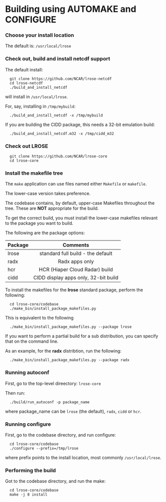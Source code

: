 # Building using AUTOMAKE and CONFIGURE

### Choose your install location

The default is: `/usr/local/lrose`

### Check out, build and install netcdf support

The default install:

```
  git clone https://github.com/NCAR/lrose-netcdf
  cd lrose-netcdf
  ./build_and_install_netcdf
```

will install in `/usr/local/lrose`.

For, say, installing in `/tmp/mybuild`:

```
  ./build_and_install_netcdf -x /tmp/mybuild
```

If you are building the CIDD package, this needs a 32-bit emulation build:

```
  ./build_and_install_netcdf.m32 -x /tmp/cidd_m32
```

### Check out LROSE

```
  git clone https://github.com/NCAR/lrose-core
  cd lrose-core
```

### Install the makefile tree

The `make` application can use files named either `Makefile` or `makefile`.

The lower-case version takes preference.

The codebase contains, by default, upper-case Makefiles throughout the tree. These are **NOT** appropriate for the build.

To get the correct build, you must install the lower-case makefiles relevant to the package you want to build.

The following are the package options:

| Package       | Comments      |
| ------------- |:-------------:|
| lrose         | standard full build - the default |
| radx          | Radx apps only |
| hcr           | HCR (Hiaper Cloud Radar) build |
| cidd          | CIDD display apps only, 32-bit build |

To install the makefiles for the **lrose** standard package, perform the following:

```
  cd lrose-core/codebase
  ./make_bin/install_package_makefiles.py
```
This is equivalent to the following

```
  ./make_bin/install_package_makefiles.py --package lrose
```

If you want to perform a partial build for a sub distribution, you can specify that on the command line.

As an example, for the **radx** distribtion, run the following:

```
  ./make_bin/install_package_makefiles.py --package radx
```

### Running autoconf

First, go to the top-level direectory: `lrose-core`

Then run:

```
  ./build/run_autoconf -p package_name
```

where package_name can be `lrose` (the default), `radx`, `cidd` or `hcr`.

### Running configure

First, go to the codebase directory, and run configure:

```
  cd lrose-core/codebase
  ./configure --prefix=/tmp/lrose
```

where prefix points to the install location, most commonly `/usr/local/lrose`.

### Performing the build

Got to the codebase directory, and run the make:

```
  cd lrose-core/codebase
  make -j 8 install
```
